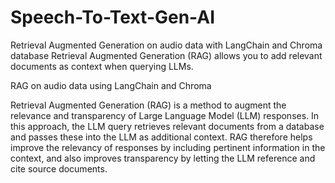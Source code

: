 # Speech-To-Text-Gen-AI
Retrieval Augmented Generation on audio data with LangChain and Chroma database 
Retrieval Augmented Generation (RAG) allows you to add relevant documents as context when querying LLMs.

RAG on audio data using LangChain and Chroma 

Retrieval Augmented Generation (RAG) is a method to augment the relevance and transparency of Large Language Model (LLM) responses. In this approach, the LLM query retrieves relevant documents from a database and passes these into the LLM as additional context. RAG therefore helps improve the relevancy of responses by including pertinent information in the context, and also improves transparency by letting the LLM reference and cite source documents.

